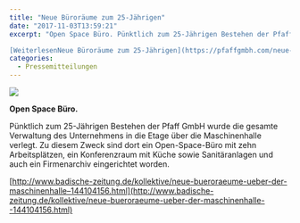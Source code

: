 ```yaml
---
title: "Neue Büroräume zum 25-Jährigen"
date: "2017-11-03T13:59:21"
excerpt: "Open Space Büro. Pünktlich zum 25-Jährigen Bestehen der Pfaff GmbH wurde die gesamte Verwaltung des Unternehmens in die Etage über die Maschinenhalle verlegt. Zu diesem … 

[WeiterlesenNeue Büroräume zum 25-Jährigen](https://pfaffgmbh.com/neue-bueroraeume-zum-25-jaehrigen/#more-654 "Neue Büroräume zum 25-Jährigen")"
categories:
  - Pressemitteilungen
---
```

![](https://pfaffgmbh.com/wp-content/uploads/25_Jahre_Buero-pfaff-kollnau.jpg)

**Open Space Büro.**

Pünktlich zum 25-Jährigen Bestehen der Pfaff GmbH wurde die gesamte Verwaltung des Unternehmens in die Etage über die Maschinenhalle verlegt. Zu diesem Zweck sind dort ein Open-Space-Büro mit zehn Arbeitsplätzen, ein Konferenzraum mit Küche sowie Sanitäranlagen und auch ein Firmenarchiv eingerichtet worden.

[http://www.badische-zeitung.de/kollektive/neue-bueroraeume-ueber-der-maschinenhalle–144104156.html](http://www.badische-zeitung.de/kollektive/neue-bueroraeume-ueber-der-maschinenhalle--144104156.html)